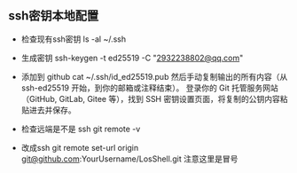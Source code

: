 ## ssh密钥本地配置

- 检查现有ssh密钥
ls -al ~/.ssh

- 生成密钥
ssh-keygen -t ed25519 -C "2932238802@qq.com"

- 添加到 github
cat ~/.ssh/id_ed25519.pub
然后手动复制输出的所有内容（从 ssh-ed25519 开始，到你的邮箱或注释结束）。
登录你的 Git 托管服务网站（GitHub, GitLab, Gitee 等），找到 SSH 密钥设置页面，将复制的公钥内容粘贴进去并保存。

- 检查远端是不是 ssh
git remote -v

- 改成ssh
git remote set-url origin git@github.com:YourUsername/LosShell.git
注意这里是冒号
